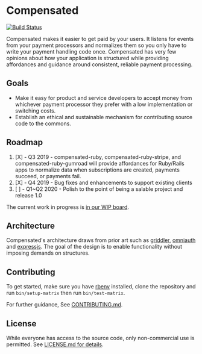 # Compensated
[![Build Status](https://travis-ci.org/zinc-collective/compensated.svg?branch=0.X)](https://travis-ci.org/zinc-collective/compensated)

Compensated makes it easier to get paid by your users. It listens for events from your payment processors and normalizes them so you only have to write your payment handling code once. Compensated has very few opinions about how your application is structured while providing affordances and guidance around consistent, reliable payment processing.

## Goals

  - Make it easy for product and service developers to accept money from whichever payment processor they prefer with a low implementation or switching costs.
  - Establish an ethical and sustainable mechanism for contributing source code to the commons.

## Roadmap

1. [X] - Q3 2019 - compensated-ruby, compensated-ruby-stripe, and compensated-ruby-gumroad will provide affordances for Ruby/Rails apps to normalize data when subscriptions are created, payments succeed, or payments fail.
2. [X] - Q4 2019 - Bug fixes and enhancements to support existing clients
3. [ ] - Q1~Q2 2020 - Polish to the point of being a salable project and release 1.0

The current work in progress is [in our WIP board][compensated-wip].

## Architecture

Compensated's architecture draws from prior art such as [griddler](https://github.com/thoughtbot/griddler), [omniauth](https://github.com/omniauth/omniauth) and [expressjs](https://expressjs.com/). The goal of the design is to enable functionality without imposing demands on structures.

## Contributing

To get started, make sure you have [rbenv](https://github.com/rbenv/rbenv) installed, clone the repository and run `bin/setup-matrix` then run `bin/test-matrix`.

For further guidance, See [CONTRIBUTING.md](CONTRIBUTING.md).

## License
While everyone has access to the source code, only non-commercial use is permitted. See [LICENSE.md for details](LICENSE.md).


[compensated-wip]: https://github.com/orgs/zinc-collective/projects/1